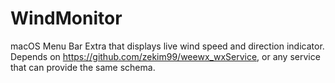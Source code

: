 # WindMonitor
macOS Menu Bar Extra that displays live wind speed and direction indicator.  Depends on https://github.com/zekim99/weewx_wxService, or any service that can provide the same schema.
